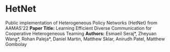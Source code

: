 # HetNet
Public implementation of Heterogeneous Policy Networks (HetNet) from AAMAS'22
**Paper Title:** Learning Efficient Diverse Communication for Cooperative Heterogeneous Teaming
**Authors:** Esmaeil Seraj*, Zheyuan Wang*, Rohan Paleja*, Daniel Martin, Matthew Sklar, Anirudh Patel, Matthew Gombolay
